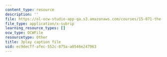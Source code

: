 ```yaml
---
content_type: resource
description: ''
file: https://ol-ocw-studio-app-qa.s3.amazonaws.com/courses/15-071-the-analytics-edge-spring-2017/ec9decffafec552c875aa0546e247963_lm_qReHVm0A.vtt
file_type: application/x-subrip
learning_resource_types: []
ocw_type: OCWFile
resourcetype: Other
title: 3play caption file
uid: ec9decff-afec-552c-875a-a0546e247963
---
```

